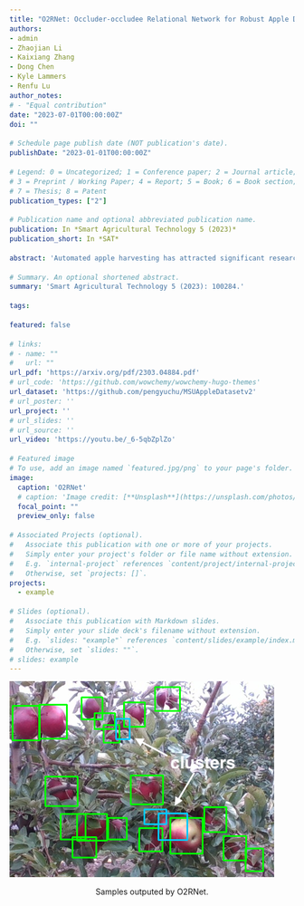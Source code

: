 ```yaml
---
title: "O2RNet: Occluder-occludee Relational Network for Robust Apple Detection in Clustered Orchard Environments"
authors:
- admin
- Zhaojian Li
- Kaixiang Zhang
- Dong Chen
- Kyle Lammers
- Renfu Lu
author_notes:
# - "Equal contribution"
date: "2023-07-01T00:00:00Z"
doi: ""

# Schedule page publish date (NOT publication's date).
publishDate: "2023-01-01T00:00:00Z"

# Legend: 0 = Uncategorized; 1 = Conference paper; 2 = Journal article;
# 3 = Preprint / Working Paper; 4 = Report; 5 = Book; 6 = Book section;
# 7 = Thesis; 8 = Patent
publication_types: ["2"]

# Publication name and optional abbreviated publication name.
publication: In *Smart Agricultural Technology 5 (2023)*
publication_short: In *SAT*

abstract: 'Automated apple harvesting has attracted significant research interest in recent years because of its great potential to address the issues of labor shortage and rising labor costs. One key challenge to automated harvesting is accurate and robust apple detection, due to complex orchard environments that involve varying lighting conditions, fruit clustering and foliage/branch occlusions. Apples are often grown in clusters on trees, which may be mis-identified as a single apple and thus causes issues in fruit localization for subsequent robotic harvesting operations. In this paper, we present the development of a novel deep learning-based apple detection framework, called the Occluder-Occludee Relational Network (O2RNet), for robust detection of apples in clustered situations.  A comprehensive dataset of RGB images were collected for two varieties of apples under different lighting conditions (overcast, direct lighting, and back lighting) with varying degrees of apple occlusions, and the images were annotated and made available to the public. A novel occlusion-aware network was developed for apple detection, in which a feature expansion structure is incorporated into the convolutional neural networks to extract additional features generated by the original network for occluded apples. Comprehensive evaluations of the developed O2RNet were performed using the collected images, which outperformed 12 other state-of-the-art models with a higher accuracy of 94\% and a higher F1-score of 0.88 on apple detection. O2RNet provides an enhanced method for robust detection of clustered apples, which is critical to accurate fruit localization for robotic harvesting.'

# Summary. An optional shortened abstract.
summary: 'Smart Agricultural Technology 5 (2023): 100284.'

tags:

featured: false

# links:
# - name: ""
#   url: ""
url_pdf: 'https://arxiv.org/pdf/2303.04884.pdf'
# url_code: 'https://github.com/wowchemy/wowchemy-hugo-themes'
url_dataset: 'https://github.com/pengyuchu/MSUAppleDatasetv2'
# url_poster: ''
url_project: ''
# url_slides: ''
# url_source: ''
url_video: 'https://youtu.be/_6-5qbZplZo'

# Featured image
# To use, add an image named `featured.jpg/png` to your page's folder. 
image:
  caption: 'O2RNet'
  # caption: 'Image credit: [**Unsplash**](https://unsplash.com/photos/jdD8gXaTZsc)'
  focal_point: ""
  preview_only: false

# Associated Projects (optional).
#   Associate this publication with one or more of your projects.
#   Simply enter your project's folder or file name without extension.
#   E.g. `internal-project` references `content/project/internal-project/index.md`.
#   Otherwise, set `projects: []`.
projects: 
  - example

# Slides (optional).
#   Associate this publication with Markdown slides.
#   Simply enter your slide deck's filename without extension.
#   E.g. `slides: "example"` references `content/slides/example/index.md`.
#   Otherwise, set `slides: ""`.
# slides: example
---
```


![dsfs](sample_1.png)
<center>Samples outputed by O2RNet.</center>